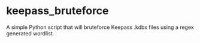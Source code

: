 # keepass_bruteforce
A simple Python script that will bruteforce Keepass .kdbx files using a regex generated wordlist.
